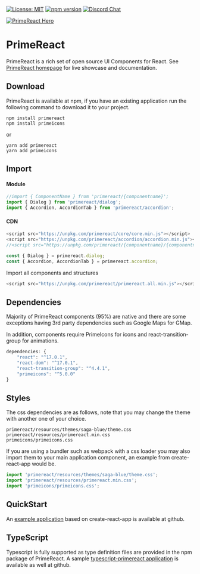 [![License: MIT](https://img.shields.io/badge/License-MIT-yellow.svg)](https://opensource.org/licenses/MIT)
[![npm version](https://badge.fury.io/js/primereact.svg)](https://badge.fury.io/js/primereact)
[![Discord Chat](https://img.shields.io/discord/557940238991753223.svg?color=7289da&label=chat&logo=discord)](https://discord.gg/gzKFYnpmCY)

[![PrimeReact Hero](https://www.primefaces.org/wp-content/uploads/2020/08/primereact-promotion-21aug2020@2x.jpg)](https://www.primefaces.org/primereact)

# PrimeReact

PrimeReact is a rich set of open source UI Components for React. See [PrimeReact homepage](https://www.primefaces.org/primereact) for live showcase and documentation.

## Download

PrimeReact is available at npm, if you have an existing application run the following command to download it to your project.

```
npm install primereact
npm install primeicons
```
or

```
yarn add primereact
yarn add primeicons
```

## Import

#### Module
```javascript
//import { ComponentName } from 'primereact/{componentname}';
import { Dialog } from 'primereact/dialog';
import { Accordion, AccordionTab } from 'primereact/accordion';
```

#### CDN

```javascript
<script src="https://unpkg.com/primereact/core/core.min.js"></script>
<script src="https://unpkg.com/primereact/accordion/accordion.min.js"></script>
//<script src="https://unpkg.com/primereact/{componentname}/{componentname}.min.js"></script>
```

```javascript
const { Dialog } = primereact.dialog;
const { Accordion, AccordionTab } = primereact.accordion;
```

Import all components and structures
```javascript
<script src="https://unpkg.com/primereact/primereact.all.min.js"></script>
```

## Dependencies

Majority of PrimeReact components (95%) are native and there are some exceptions having 3rd party dependencies such as Google Maps for GMap.

In addition, components require PrimeIcons for icons and react-transition-group for animations.

```javascript
dependencies: {
    "react": "^17.0.1",
    "react-dom": "^17.0.1",
    "react-transition-group": "^4.4.1",
    "primeicons": "^5.0.0"
}
```

## Styles
The css dependencies are as follows, note that you may change the theme with another one of your choice.

```
primereact/resources/themes/saga-blue/theme.css
primereact/resources/primereact.min.css
primeicons/primeicons.css
```

If you are using a bundler such as webpack with a css loader you may also import them to your main application component, an example from create-react-app would be.

```javascript
import 'primereact/resources/themes/saga-blue/theme.css';
import 'primereact/resources/primereact.min.css';
import 'primeicons/primeicons.css';
```

## QuickStart

An [example application](https://github.com/primefaces/primereact-quickstart) based on create-react-app is available at github.

## TypeScript

Typescript is fully supported as type definition files are provided in the npm package of PrimeReact. A sample [typescript-primereact application](https://github.com/primefaces/primereact-typescript-quickstart) is available as well at github.
